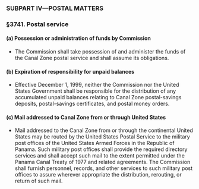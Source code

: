 ### SUBPART IV—POSTAL MATTERS

### §3741. Postal service
#### (a) Possession or administration of funds by Commission
* The Commission shall take possession of and administer the funds of the Canal Zone postal service and shall assume its obligations.

#### (b) Expiration of responsibility for unpaid balances
* Effective December 1, 1999, neither the Commission nor the United States Government shall be responsible for the distribution of any accumulated unpaid balances relating to Canal Zone postal-savings deposits, postal-savings certificates, and postal money orders.

#### (c) Mail addressed to Canal Zone from or through United States
* Mail addressed to the Canal Zone from or through the continental United States may be routed by the United States Postal Service to the military post offices of the United States Armed Forces in the Republic of Panama. Such military post offices shall provide the required directory services and shall accept such mail to the extent permitted under the Panama Canal Treaty of 1977 and related agreements. The Commission shall furnish personnel, records, and other services to such military post offices to assure wherever appropriate the distribution, rerouting, or return of such mail.